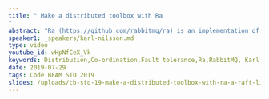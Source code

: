 ```yaml
---
title: " Make a distributed toolbox with Ra
"
abstract: "Ra (https://github.com/rabbitmq/ra) is an implementation of the Raft consensus protocol by Team RabbitMQ. In RabbitMQ Ra is used to implement a consistent replicated queue but that isn't all that Ra can be used for. This talks will be a practical session on how to implement consistent distributed system essentials such as replicated a key-value stores, leader election processes, lock servers and other coordination services on top of the Ra library."
speaker1: _speakers/karl-nilsson.md
type: video
youtube_id: wHpNfCeX_Vk
keywords: Distribution,Co-ordination,Fault tolerance,Ra,RabbitMQ, Karl Nilsson
date: 2019-07-29
tags: Code BEAM STO 2019
slides: /uploads/cb-sto-19-make-a-distributed-toolbox-with-ra-a-raft-library-karl-nilsson-compressed.pdf
---
```


